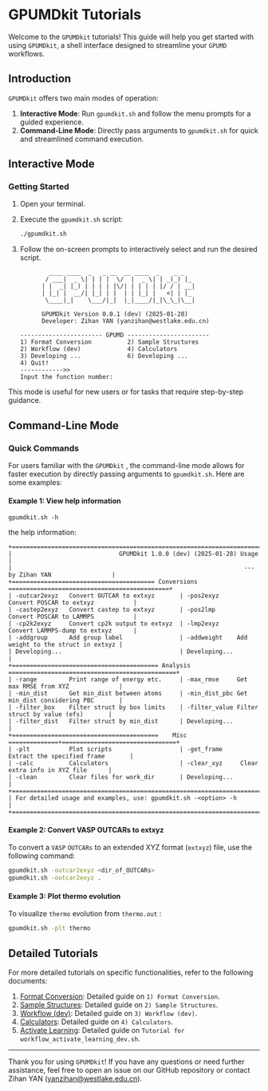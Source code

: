 # GPUMDkit Tutorials

Welcome to the `GPUMDkit` tutorials! This guide will help you get started with using `GPUMDkit`, a shell interface designed to streamline your `GPUMD` workflows.

## Introduction

`GPUMDkit` offers two main modes of operation:

1. **Interactive Mode**: Run `gpumdkit.sh` and follow the menu prompts for a guided experience.
2. **Command-Line Mode**: Directly pass arguments to `gpumdkit.sh` for quick and streamlined command execution.

## Interactive Mode

### Getting Started

1. Open your terminal.

2. Execute the `gpumdkit.sh` script:
    ```sh
    ./gpumdkit.sh
    ```
    
3. Follow the on-screen prompts to interactively select and run the desired script.

    ```
            ____ ____  _   _ __  __ ____  _    _ _
           / ___|  _ \| | | |  \/  |  _ \| | _(_) |_
          | |  _| |_) | | | | |\/| | | | | |/ / | __|
          | |_| |  __/| |_| | |  | | |_| |   <| | |_
           \____|_|    \___/|_|  |_|____/|_|\_\_|\__|
    
          GPUMDkit Version 0.0.1 (dev) (2025-01-28)
          Developer: Zihan YAN (yanzihan@westlake.edu.cn)
    
    ----------------------- GPUMD -----------------------
    1) Format Conversion          2) Sample Structures
    2) Workflow (dev)             4) Calculators         
    3) Developing ...             6) Developing ...      
    4) Quit!
    ------------>>
    Input the function number:
    ```

    

This mode is useful for new users or for tasks that require step-by-step guidance.

## Command-Line Mode

### Quick Commands

For users familiar with the `GPUMDkit` , the command-line mode allows for faster execution by directly passing arguments to `gpumdkit.sh`. Here are some examples:

#### Example 1: View help information

```
gpumdkit.sh -h
```

the help information:

```
+==================================================================================================+
|                              GPUMDkit 1.0.0 (dev) (2025-01-28) Usage                             |
|                                                                 --- by Zihan YAN                 |
+======================================== Conversions =============================================+
| -outcar2exyz   Convert OUTCAR to extxyz       | -pos2exyz     Convert POSCAR to extxyz           |
| -castep2exyz   Convert castep to extxyz       | -pos2lmp      Convert POSCAR to LAMMPS           |
| -cp2k2exyz     Convert cp2k output to extxyz  | -lmp2exyz     Convert LAMMPS-dump to extxyz      |
| -addgroup      Add group label                | -addweight    Add weight to the struct in extxyz |
| Developing...                                 | Developing...                                    |
+========================================= Analysis ===============================================+
| -range         Print range of energy etc.     | -max_rmse     Get max RMSE from XYZ              |
| -min_dist      Get min_dist between atoms     | -min_dist_pbc Get min_dist considering PBC       |
| -filter_box    Filter struct by box limits    | -filter_value Filter struct by value (efs)       |
| -filter_dist   Filter struct by min_dist      | Developing...                                    |
+=========================================    Misc  ==============+================================+
| -plt           Plot scripts                   | -get_frame     Extract the specified frame       |
| -calc          Calculators                    | -clear_xyz     Clear extra info in XYZ file      |
| -clean         Clear files for work_dir       | Developing...                                    |
+==================================================================================================+
| For detailed usage and examples, use: gpumdkit.sh -<option> -h                                   |
+==================================================================================================+
```

#### Example 2: Convert VASP OUTCARs to extxyz
To convert a `VASP` `OUTCARs` to an extended XYZ format (`extxyz`) file, use the following command:
```sh
gpumdkit.sh -outcar2exyz <dir_of_OUTCARs>
gpumdkit.sh -outcar2exyz .
```

#### Example 3: Plot thermo evolution

To visualize `thermo` evolution from `thermo.out` :

```sh
gpumdkit.sh -plt thermo
```



## Detailed Tutorials

For more detailed tutorials on specific functionalities, refer to the following documents:

1. [Format Conversion](01_Tutorials_format_conversion.md): Detailed guide on `1) Format Conversion`.
2. [Sample Structures](02_Tutorials_sample_structures.md): Detailed guide on `2) Sample Structures`.
3. [Workflow (dev)](03_Tutorials_workflow_dev.md): Detailed guide on `3) Workflow (dev)`.
4. [Calculators](04_Tutorials_calculators.md): Detailed guide on `4) Calculators`.
5. [Activate Learning](Tutorials_workflow_activate_learning.md): Detailed guide on `Tutorial for workflow_activate_learning_dev.sh`.


---

Thank you for using `GPUMDkit`! If you have any questions or need further assistance, feel free to open an issue on our GitHub repository or contact Zihan YAN (yanzihan@westlake.edu.cn).
